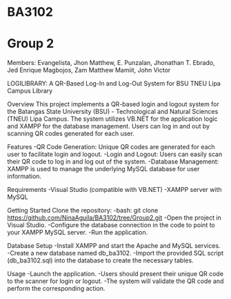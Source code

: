 # BA3102
# Group 2 
Members: 
Evangelista, Jhon Matthew, E.
Punzalan, Jhonathan T.
Ebrado, Jed Enrique
Magbojos, Zam Matthew
Mamiit, John Victor

LOGILIBRARY: A QR-Based Log-In and Log-Out System for BSU TNEU Lipa Campus Library

Overview
This project implements a QR-based login and logout system for the Batangas State University (BSU) - Technological and Natural Sciences (TNEU) Lipa Campus. 
The system utilizes VB.NET for the application logic and XAMPP for the database management. Users can log in and out by scanning QR codes generated for each user.

Features
-QR Code Generation: Unique QR codes are generated for each user to facilitate login and logout.
-Login and Logout: Users can easily scan their QR code to log in and log out of the system.
-Database Management: XAMPP is used to manage the underlying MySQL database for user information.

Requirements
-Visual Studio (compatible with VB.NET)
-XAMPP server with MySQL

Getting Started
Clone the repository:
-bash: git clone https://github.com/NinaAguila/BA3102/tree/Group2.git
-Open the project in Visual Studio.
-Configure the database connection in the code to point to your XAMPP MySQL server.
-Run the application.

Database Setup
-Install XAMPP and start the Apache and MySQL services.
-Create a new database named db_ba3102.
-Import the provided SQL script (db_ba3102.sql) into the database to create the necessary tables.

Usage
-Launch the application.
-Users should present their unique QR code to the scanner for login or logout.
-The system will validate the QR code and perform the corresponding action.
